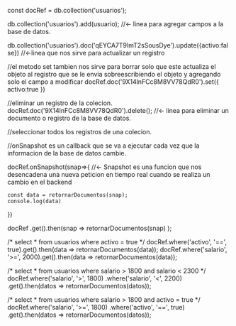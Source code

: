 const docRef = db.collection('usuarios');

db.collection('usuarios').add(usuario); //<- linea para agregar campos a la base de datos.

db.collection('usuarios').doc('qEYCA7T9lmT2sSousDye').update({activo:false}) //<-linea que nos sirve para actualizar un registro


//el metodo set tambien nos sirve para borrar solo que este actualiza el objeto al registro que se le envia sobreescribiendo el objeto y agregando solo el campo a modificar
docRef.doc('9X14lnFCc8M8VV78QdR0').set({
    activo:true
})

//eliminar un registro de la colecion.
docRef.doc('9X14lnFCc8M8VV78QdR0').delete(); //<- linea para eliminar un documento o registro de la base de datos.


//seleccionar todos los registros de una colecion.

//onSnapshot es un callback que se va a ejecutar cada vez que la informacion de la base de datos cambie.

docRef.onSnapshot(snap=>{ //<- Snapshot es una funcion que nos desencadena una nueva peticion en tiempo real cuando se realiza un cambio en el backend 

    const data = retornarDocumentos(snap);
    console.log(data)
})

docRef
    .get().then(snap => 
        retornarDocumentos(snap)
    );

/* select * from usuarios where activo = true */
docRef.where('activo', '==', true).get().then(data => retornarDocumentos(data));
docRef.where('salario', '>=', 2000).get().then(data => retornarDocumentos(data));

/* select * from usuarios where salario > 1800 and salario < 2300 */
docRef.where('salario', '>', 1800)
    .where('salario', '<', 2200)
    .get().then(datos => retornarDocumentos(datos));

/* select * from usuarios where salario > 1800 and activo = true */
docRef.where('salario', '>=', 1800)
    .where('activo', '==', true)
    .get().then(datos => retornarDocumentos(datos));
